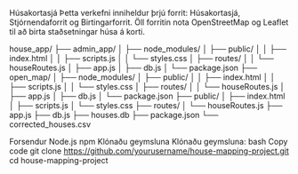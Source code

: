 Húsakortasjá
Þetta verkefni inniheldur þrjú forrit: Húsakortasjá, Stjórnendaforrit og Birtingarforrit. Öll forritin nota OpenStreetMap og Leaflet til að birta staðsetningar húsa á korti.

house_app/
├── admin_app/
│   ├── node_modules/
│   ├── public/
│   │   ├── index.html
│   │   ├── scripts.js
│   │   └── styles.css
│   ├── routes/
│   │   └── houseRoutes.js
│   ├── app.js
│   ├── db.js
│   └── package.json
├── open_map/
│   ├── node_modules/
│   ├── public/
│   │   ├── index.html
│   │   ├── scripts.js
│   │   └── styles.css
│   ├── routes/
│   │   └── houseRoutes.js
│   ├── app.js
│   ├── db.js
│   └── package.json
├── public/
│   ├── index.html
│   ├── scripts.js
│   └── styles.css
├── routes/
│   └── houseRoutes.js
├── app.js
├── db.js
├── houses.db
├── package.json
└── corrected_houses.csv

Forsendur
Node.js
npm
Klónaðu geymsluna
Klónaðu geymsluna:
bash
Copy code
git clone https://github.com/yourusername/house-mapping-project.git
cd house-mapping-project

